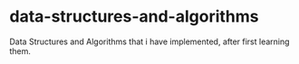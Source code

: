# data-structures-and-algorithms
Data Structures and Algorithms that i have implemented, after first learning them.
